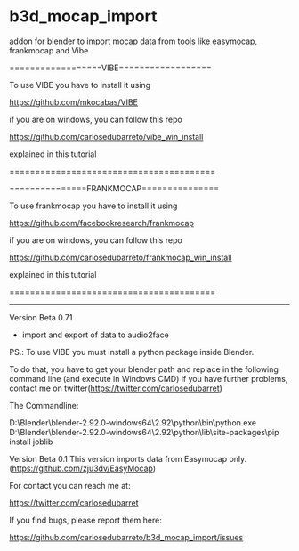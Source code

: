 # b3d_mocap_import
addon for blender to import mocap data from tools like easymocap, frankmocap and Vibe


==================VIBE==================

To use VIBE you have to install it using


https://github.com/mkocabas/VIBE

if you are on windows, you can follow this repo

https://github.com/carlosedubarreto/vibe_win_install

explained in this tutorial


========================================

===============FRANKMOCAP===============

To use frankmocap you have to install it using

https://github.com/facebookresearch/frankmocap

if you are on windows, you can follow this repo

https://github.com/carlosedubarreto/frankmocap_win_install

explained in this tutorial


========================================

--------------------------------------------------------------

Version Beta 0.71 
- import and export of data to audio2face


PS.: To use VIBE you must install a python package inside Blender.

To do that, you have to get your blender path and replace in the following command line (and execute in Windows CMD) if you have further problems, contact me on twitter(https://twitter.com/carlosedubarret)



The Commandline: 

D:\Blender\blender-2.92.0-windows64\2.92\python\bin\python.exe D:\Blender\blender-2.92.0-windows64\2.92\python\lib\site-packages\pip install joblib



Version Beta 0.1
This version imports data from Easymocap only. (https://github.com/zju3dv/EasyMocap)



For contact you can reach me at:

https://twitter.com/carlosedubarret



If you find bugs, please report them here:

https://github.com/carlosedubarreto/b3d_mocap_import/issues
